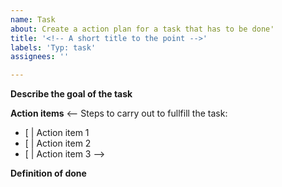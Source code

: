 ```yaml
---
name: Task
about: Create a action plan for a task that has to be done'
title: '<!-- A short title to the point -->'
labels: 'Typ: task'
assignees: ''

---
```


**Describe the goal of the task**
<!-- A clear and concise description of what the task is about and the goal that is achieved in the end. -->

**Action items**
<--
Steps to carry out to fullfill the task:
- [ | Action item 1
- [ | Action item 2
- [ | Action item 3
-->

**Definition of done**
<!-- A clear and concise description when the task is considered done. -->
